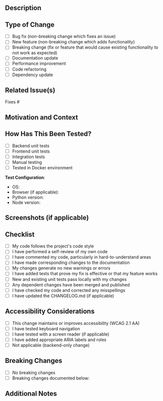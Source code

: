 ## Description

<!-- Provide a clear and concise description of your changes -->

## Type of Change

<!-- Mark the relevant option with an "x" -->

- [ ] Bug fix (non-breaking change which fixes an issue)
- [ ] New feature (non-breaking change which adds functionality)
- [ ] Breaking change (fix or feature that would cause existing functionality to not work as expected)
- [ ] Documentation update
- [ ] Performance improvement
- [ ] Code refactoring
- [ ] Dependency update

## Related Issue(s)

<!-- Link to related issue(s) using # notation (e.g., Fixes #123, Closes #456) -->

Fixes #

## Motivation and Context

<!-- Why is this change required? What problem does it solve? -->

## How Has This Been Tested?

<!-- Describe the tests you ran to verify your changes -->

- [ ] Backend unit tests
- [ ] Frontend unit tests
- [ ] Integration tests
- [ ] Manual testing
- [ ] Tested in Docker environment

**Test Configuration**:
- OS: 
- Browser (if applicable): 
- Python version: 
- Node version: 

## Screenshots (if applicable)

<!-- Add screenshots to demonstrate UI changes -->

## Checklist

<!-- Mark completed items with an "x" -->

- [ ] My code follows the project's code style
- [ ] I have performed a self-review of my own code
- [ ] I have commented my code, particularly in hard-to-understand areas
- [ ] I have made corresponding changes to the documentation
- [ ] My changes generate no new warnings or errors
- [ ] I have added tests that prove my fix is effective or that my feature works
- [ ] New and existing unit tests pass locally with my changes
- [ ] Any dependent changes have been merged and published
- [ ] I have checked my code and corrected any misspellings
- [ ] I have updated the CHANGELOG.md (if applicable)

## Accessibility Considerations

<!-- If your changes affect the UI, please confirm -->

- [ ] This change maintains or improves accessibility (WCAG 2.1 AA)
- [ ] I have tested keyboard navigation
- [ ] I have tested with a screen reader (if applicable)
- [ ] I have added appropriate ARIA labels and roles
- [ ] Not applicable (backend-only change)

## Breaking Changes

<!-- List any breaking changes and migration steps required -->

- [ ] No breaking changes
- [ ] Breaking changes documented below:

## Additional Notes

<!-- Any additional information that reviewers should know -->
